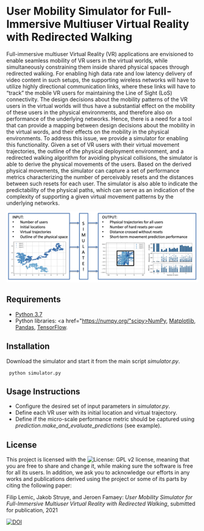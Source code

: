 # User Mobility Simulator for Full-Immersive Multiuser Virtual Reality with Redirected Walking #

<div class="align-justify"> Full-immersive multiuser Virtual Reality (VR) applications are envisioned to enable seamless mobility of VR users in the virtual worlds, while simultaneously constraining them inside shared physical spaces through redirected walking. For enabling high data rate and low latency delivery of video content in such setups, the supporting wireless networks will have to utilize highly directional communication links, where these links will have to “track” the mobile VR users for maintaining the Line of Sight (LoS) connectivity. The design decisions about the mobility patterns of the VR users in the virtual worlds will thus have a substantial effect on the mobility of these users in the physical environments, and therefore also on performance of the underlying networks. Hence, there is a need for a tool that can provide a mapping between design decisions about the mobility in the virtual words, and their effects on the mobility in the physical environments. To address this issue, we provide a simulator for enabling this functionality. Given a set of VR users with their virtual movement trajectories, the outline of the physical deployment environment, and a redirected walking algorithm for avoiding physical collisions, the simulator is able to derive the physical movements of the users. Based on the derived physical movements, the simulator can capture a set of performance metrics characterizing the number of perceivably resets and the distances between such resets for each user. The simulator is also able to indicate the predictability of the physical paths, which can serve as an indication of the complexity of supporting a given virtual movement patterns by the underlying networks.</div>

![Usage overview](overview.png)

## Requirements

* <a href="https://www.python.org/downloads/release/python-370/">Python 3.7</a>
* Python libraries: <a href="https://numpy.org/"scipy>NumPy</a>, <a href="https://matplotlib.org/">Matplotlib</a>, <a href="https://pandas.pydata.org/">Pandas</a>, <a href="https://www.tensorflow.org/learn">TensorFlow</a>.

## Installation

Download the simulator and start it from the main script _simulator.py_. 

```vim
 python simulator.py
```

## Usage Instructions

* Configure the desired set of input parameters in _simulator.py_. 
* Define each VR user with its initial location and virtual trajectory.
* Define if the micro-scale performance metric should be captured using _prediction.make_and_evaluate_predictions_ (see example).

## License

This project is licensed with the ![License: GPL v2](https://img.shields.io/badge/License-GPL%20v2-blue.svg) license, meaning that you are free to share and change it, while making sure the software is free for all its users. In addition, we ask you to acknowledge our efforts in any works and publications derived using the project or some of its parts by citing the following paper:

Filip Lemic, Jakob Struye, and Jeroen Famaey: _User Mobility Simulator for Full-Immersive Multiuser Virtual Reality with Redirected Walking_, submitted for publication, 2021 

[![DOI](https://zenodo.org/badge/391089467.svg)](https://zenodo.org/badge/latestdoi/391089467)
